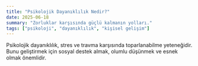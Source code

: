 ```yaml
---
title: "Psikolojik Dayanıklılık Nedir?"
date: 2025-06-18
summary: "Zorluklar karşısında güçlü kalmanın yolları."
tags: ["psikoloji", "dayanıklılık", "kişisel gelişim"]
---
```


Psikolojik dayanıklılık, stres ve travma karşısında toparlanabilme yeteneğidir. Bunu geliştirmek için sosyal destek almak, olumlu düşünmek ve esnek olmak önemlidir.

